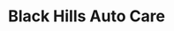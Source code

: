 ---
title: "Black Hills Auto Care"
url: /belle-fourche/black-hills-auto-care/
shop: Autowerkstatt
---